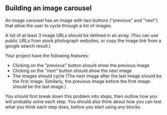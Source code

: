 ## Building an image carousel

An image carousel has an image with two buttons ("previous" and "next") that allow the user to cycle through a list of images.

A list of at least 3 image URLs should be defined in an array. (You can use public URLs from stock photograph websites, or copy the image link from a google search result.)

Your project have the following features:

- Clicking on the "previous" button should show the previous image
- Clicking on the "next" button should show the next image
- The images should cycle (The next image after the last image should be the first image. Similarly, the previous image before the first image should be the last image.)

You should first break down this problem into steps, then outline how you will probably solve each step.
You should also think about how you can test what you think each step does, before you start using any blocks.